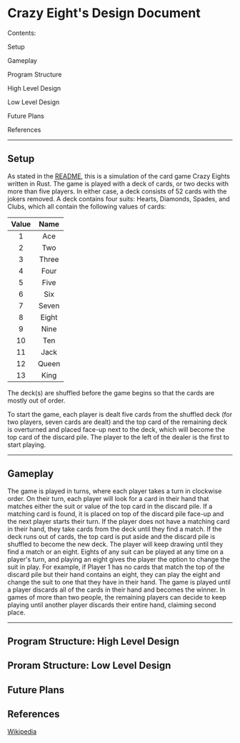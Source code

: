 # Crazy Eight's Design Document

Contents: 

Setup

Gameplay

Program Structure

High Level Design

Low Level Design

Future Plans

References

---

## Setup

As stated in the [README](../README.md "README"), this is a simulation of the card game Crazy Eights written in Rust. The game is played with a deck of cards, or two decks with more than five players. In either case, a deck consists of 52 cards with the jokers removed. A deck contains four suits: Hearts, Diamonds, Spades, and Clubs, which all contain the following values of cards:

| Value | Name  |
| :---: | :---: |
|   1   |  Ace  |
|   2   |  Two  |
|   3   | Three |
|   4   | Four  |
|   5   | Five  |
|   6   |  Six  |
|   7   | Seven |
|   8   | Eight |
|   9   | Nine  |
|  10   |  Ten  |
|  11   | Jack  |
|  12   | Queen |
|  13   | King  |

The deck(s) are shuffled before the game begins so that the cards are mostly out of order. 

To start the game, each player is dealt five cards from the shuffled deck (for two players, seven cards are dealt) and the top card of the remaining deck is overturned and placed face-up next to the deck, which will become the top card of the discard pile. The player to the left of the dealer is the first to start playing.

---

## Gameplay

The game is played in turns, where each player takes a turn in clockwise order. 
On their turn, each player will look for a card in their hand that matches either the suit or value of the top card in the discard pile. 
If a matching card is found, it is placed on top of the discard pile face-up and the next player starts their turn.
If the player does not have a matching card in their hand, they take cards from the deck until they find a match. If the deck runs out of cards, the top card is put aside and the discard pile is shuffled to become the new deck. The player will keep drawing until they find a match or an eight. 
Eights of any suit can be played at any time on a player's turn, and playing an eight gives the player the option to change the suit in play. For example, if Player 1 has no cards that match the top of the discard pile but their hand contains an eight, they can play the eight and change the suit to one that they have in their hand. 
The game is played until a player discards all of the cards in their hand and becomes the winner. In games of more than two people, the remaining players can decide to keep playing until another player discards their entire hand, claiming second place. 

---

## Program Structure: High Level Design

## Proram Structure: Low Level Design

## Future Plans

## References
[Wikipedia](https://en.wikipedia.org/wiki/Crazy_Eights "Wikipedia")
